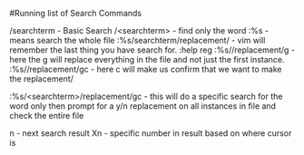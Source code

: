 #Running list of Search Commands

/searchterm - Basic Search
/\<searchterm\> - find only the word
:%s - means search the whole file
:%s/searchterm/replacement/ - vim will remember the last thing you have search for. :help reg
:%s//replacement/g - here the g will replace everything in the file and not just the first instance.
:%s//replacement/gc - here c will make us confirm that we want to make the replacement/

:%s/<searchterm\>/replacement/gc - this will do a specific search for the word only then prompt for a y/n replacement on all instances in file and check the entire file

n - next search result
Xn - specific number in result based on where cursor is


